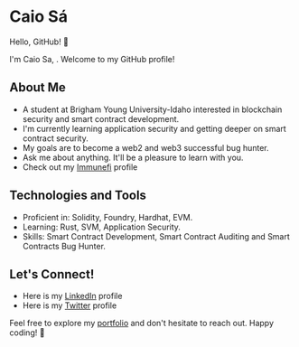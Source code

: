 
# Caio Sá

Hello, GitHub! 👋

I'm Caio Sa, . Welcome to my GitHub profile!

## About Me

- A student at Brigham Young University-Idaho interested in blockchain security and smart contract development.
- I'm currently learning application security and getting deeper on smart contract security.
- My goals are to become a web2 and web3 successful bug hunter.
- Ask me about anything. It'll be a pleasure to learn with you.
- Check out my [Immunefi](https://immunefi.com/profile/caiosa/) profile

## Technologies and Tools

- Proficient in: Solidity, Foundry, Hardhat, EVM.
- Learning: Rust, SVM, Application Security. 
- Skills: Smart Contract Development, Smart Contract Auditing and Smart Contracts Bug Hunter. 

## Let's Connect!

- Here is my [LinkedIn](https://www.linkedin.com/in/caiosabarros/) profile
- Here is my [Twitter](https://x.com/caiosapy) profile


Feel free to explore my [portfolio](https://gist.github.com/caiosabarros/0762bc7a8c061b741f5b4d4985f93085) and don't hesitate to reach out. Happy coding! 🚀
